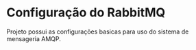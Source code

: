 # Configuração do RabbitMQ
Projeto possui as configurações basicas para uso do sistema de mensageria AMQP. 
